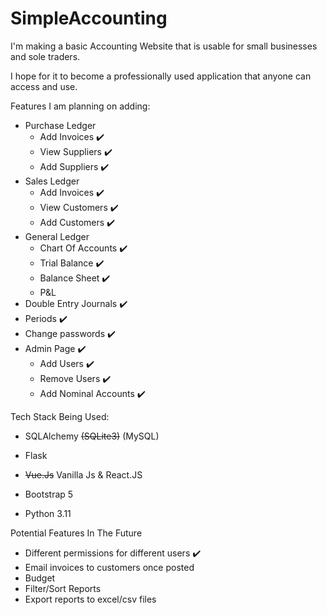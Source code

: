 # SimpleAccounting

I'm making a basic Accounting Website that is usable for small businesses and sole traders.

I hope for it to become a professionally used application that anyone can access and use.

Features I am planning on adding:
- Purchase Ledger
    - Add Invoices ✔️
    - View Suppliers ✔️
    - Add Suppliers ✔️
- Sales Ledger
    - Add Invoices ✔️
    - View Customers ✔️
    - Add Customers ✔️
- General Ledger
    - Chart Of Accounts ✔️
    - Trial Balance ✔️
    - Balance Sheet ✔️
    - P&L
- Double Entry Journals ✔️
- Periods ✔️
- Change passwords ✔️
- Admin Page ✔️
    - Add Users ✔️
    - Remove Users ✔️
    - Add Nominal Accounts ✔️


Tech Stack Being Used:
- SQLAlchemy  <strike>(SQLite3)</strike>   (MySQL) 
- Flask

-  <strike>Vue.Js</strike>   Vanilla Js & React.JS

- Bootstrap 5
- Python 3.11

Potential Features In The Future
- Different permissions for different users ✔️
- Email invoices to customers once posted
- Budget
- Filter/Sort Reports
- Export reports to excel/csv files
